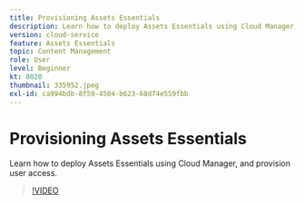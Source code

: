 ```yaml
---
title: Provisioning Assets Essentials
description: Learn how to deploy Assets Essentials using Cloud Manager, and provision user access.
version: cloud-service
feature: Assets Essentials
topic: Content Management
role: User
level: Beginner
kt: 8020
thumbnail: 335952.jpeg
exl-id: ca994bdb-8f59-4504-b623-68d74e559fbb
---
```

# Provisioning Assets Essentials

Learn how to deploy Assets Essentials using Cloud Manager, and provision user access.

>[!VIDEO](https://video.tv.adobe.com/v/335952/?quality=9&learn=on)
